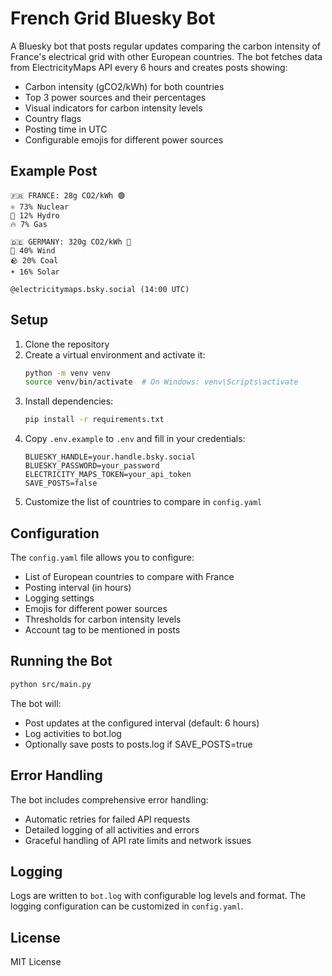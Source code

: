 # French Grid Bluesky Bot

A Bluesky bot that posts regular updates comparing the carbon intensity of France's electrical grid with other European countries. The bot fetches data from ElectricityMaps API every 6 hours and creates posts showing:

- Carbon intensity (gCO2/kWh) for both countries
- Top 3 power sources and their percentages
- Visual indicators for carbon intensity levels
- Country flags
- Posting time in UTC
- Configurable emojis for different power sources

## Example Post

```
🇫🇷 FRANCE: 28g CO2/kWh 🟢
⚛️ 73% Nuclear
🌊 12% Hydro
🔥 7% Gas

🇩🇪 GERMANY: 320g CO2/kWh 🔴
💨 40% Wind
🪨 20% Coal
☀️ 16% Solar

@electricitymaps.bsky.social (14:00 UTC)
```

## Setup

1. Clone the repository
2. Create a virtual environment and activate it:
   ```bash
   python -m venv venv
   source venv/bin/activate  # On Windows: venv\Scripts\activate
   ```
3. Install dependencies:
   ```bash
   pip install -r requirements.txt
   ```
4. Copy `.env.example` to `.env` and fill in your credentials:
   ```
   BLUESKY_HANDLE=your.handle.bsky.social
   BLUESKY_PASSWORD=your_password
   ELECTRICITY_MAPS_TOKEN=your_api_token
   SAVE_POSTS=false
   ```
5. Customize the list of countries to compare in `config.yaml`

## Configuration

The `config.yaml` file allows you to configure:

- List of European countries to compare with France
- Posting interval (in hours)
- Logging settings
- Emojis for different power sources
- Thresholds for carbon intensity levels
- Account tag to be mentioned in posts

## Running the Bot

```bash
python src/main.py
```

The bot will:
- Post updates at the configured interval (default: 6 hours)
- Log activities to bot.log
- Optionally save posts to posts.log if SAVE_POSTS=true

## Error Handling

The bot includes comprehensive error handling:
- Automatic retries for failed API requests
- Detailed logging of all activities and errors
- Graceful handling of API rate limits and network issues

## Logging

Logs are written to `bot.log` with configurable log levels and format. The logging configuration can be customized in `config.yaml`.

## License

MIT License
